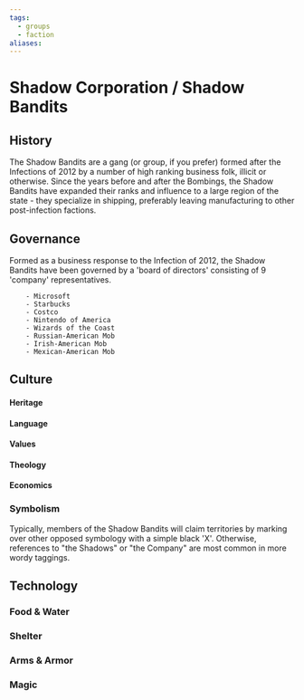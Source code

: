 ```yaml
---
tags:
  - groups
  - faction
aliases:
---
```


# Shadow Corporation / Shadow Bandits
## History
The Shadow Bandits are a gang (or group, if you prefer) formed after the Infections of 2012 by a number of high ranking business folk, illicit or otherwise. Since the years before and after the Bombings, the Shadow Bandits have expanded their ranks and influence to a large region of the state - they specialize in shipping, preferably leaving manufacturing to other post-infection factions.

## Governance
Formed as a business response to the Infection of 2012, the Shadow Bandits have been governed by a 'board of directors' consisting of 9 'company' representatives.

```
	- Microsoft
	- Starbucks
	- Costco
	- Nintendo of America
	- Wizards of the Coast
	- Russian-American Mob
	- Irish-American Mob
	- Mexican-American Mob
```

## Culture
#### Heritage
#### Language
#### Values
#### Theology
#### Economics
### Symbolism
Typically, members of the Shadow Bandits will claim territories by marking over other opposed symbology with a simple black 'X'. Otherwise, references to "the Shadows" or "the Company" are most common in more wordy taggings.

## Technology
### Food & Water
### Shelter
### Arms & Armor
### Magic